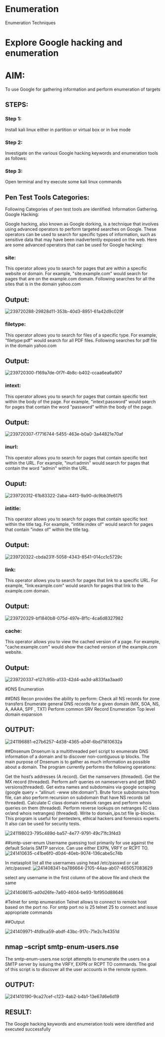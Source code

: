 # Enumeration
Enumeration Techniques

# Explore Google hacking and enumeration 

# AIM:

To use Google for gathering information and perform enumeration of targets

## STEPS:

### Step 1:

Install kali linux either in partition or virtual box or in live mode

### Step 2:

Investigate on the various Google hacking keywords and enumeration tools as follows:


### Step 3:
Open terminal and try execute some kali linux commands

## Pen Test Tools Categories:  

Following Categories of pen test tools are identified:
Information Gathering.
Google Hacking:

Google hacking, also known as Google dorking, is a technique that involves using advanced operators to perform targeted searches on Google. These operators can be used to search for specific types of information, such as sensitive data that may have been inadvertently exposed on the web. Here are some advanced operators that can be used for Google hacking:

### site: 
This operator allows you to search for pages that are within a specific website or domain. For example, "site:example.com" would search for pages that are on the example.com domain.
Following searches for all the sites that is in the domain yahoo.com
## Output:
![239720288-29828d11-353b-40d3-8951-61a42d9c029f](https://github.com/Yogeshvar005/Enumeration/assets/113497367/b0d2e5dc-45c3-4e7d-b2b6-489f7f4d4abf)


### filetype: 
This operator allows you to search for files of a specific type. For example, "filetype:pdf" would search for all PDF files.
Following searches for pdf file in the domain yahoo.com
## Output:
![239720300-f169a7de-0f7f-4b8c-b402-ccaa6ea6a907](https://github.com/Yogeshvar005/Enumeration/assets/113497367/50763ff5-d7f9-4dc7-b2bc-7367d4e00753)





### intext: 
This operator allows you to search for pages that contain specific text within the body of the page. For example, "intext:password" would search for pages that contain the word "password" within the body of the page.
## Output:
![239720307-f7716744-5455-463e-b0a0-3a44821e70af](https://github.com/Yogeshvar005/Enumeration/assets/113497367/5cb92ff7-1ed6-4a43-804d-77e9cb30e8b9)



### inurl: 
This operator allows you to search for pages that contain specific text within the URL. For example, "inurl:admin" would search for pages that contain the word "admin" within the URL.
## Ouput:
![239720312-61b83322-2aba-44f3-9a90-dc9bb3fe6175](https://github.com/Yogeshvar005/Enumeration/assets/113497367/0d32a079-4241-4ff9-b748-f020ecbaadd9)


### intitle: 
This operator allows you to search for pages that contain specific text within the title tag. For example, "intitle:index of" would search for pages that contain "index of" within the title tag.
## Output:
![239720322-cbda231f-5058-4343-8541-014cc1c5729c](https://github.com/Yogeshvar005/Enumeration/assets/113497367/83f8a230-9ece-4484-b062-dea17af8261e)


### link: 
This operator allows you to search for pages that link to a specific URL. For example, "link:example.com" would search for pages that link to the example.com domain.
## Output:
![239720329-bf1840b8-075d-497e-8f1c-4ca6d8327982](https://github.com/Yogeshvar005/Enumeration/assets/113497367/c17f94f1-60b1-4083-b842-4a272005190e)


### cache: 
This operator allows you to view the cached version of a page. For example, "cache:example.com" would show the cached version of the example.com website.
## Output:
![239720337-e127c95b-a133-42d4-aa3d-a833faa3aad0](https://github.com/Yogeshvar005/Enumeration/assets/113497367/8e479e7c-f00f-42bb-a3e6-5b13058325c9)

 
#DNS Enumeration


##DNS Recon
provides the ability to perform:
Check all NS records for zone transfers
Enumerate general DNS records for a given domain (MX, SOA, NS, A, AAAA, SPF , TXT)
Perform common SRV Record Enumeration
Top level domain expansion
## OUTPUT:

![241196881-e27b6257-4d38-4365-a04f-6bd71610632a](https://github.com/Yogeshvar005/Enumeration/assets/113497367/883538b0-a495-48f9-aa52-38d0fb67e3e5)






##Dnsenum
Dnsenum is a multithreaded perl script to enumerate DNS information of a domain and to discover non-contiguous ip blocks. The main purpose of Dnsenum is to gather as much information as possible about a domain. The program currently performs the following operations:

Get the host’s addresses (A record).
Get the namservers (threaded).
Get the MX record (threaded).
Perform axfr queries on nameservers and get BIND versions(threaded).
Get extra names and subdomains via google scraping (google query = “allinurl: -www site:domain”).
Brute force subdomains from file, can also perform recursion on subdomain that have NS records (all threaded).
Calculate C class domain network ranges and perform whois queries on them (threaded).
Perform reverse lookups on netranges (C class or/and whois netranges) (threaded).
Write to domain_ips.txt file ip-blocks.
This program is useful for pentesters, ethical hackers and forensics experts. It also can be used for security tests.

![241198023-795c489d-ba57-4e77-9791-49c71fc3f4d3](https://github.com/Yogeshvar005/Enumeration/assets/113497367/2c0be4b0-705e-4c3f-9658-bb773e95a5b0)

##smtp-user-enum
Username guessing tool primarily for use against the default Solaris SMTP service. Can use either EXPN, VRFY or RCPT TO.
![241410635-c41be6f0-d0d4-40eb-9074-136cabe5c74b](https://github.com/Yogeshvar005/Enumeration/assets/113497367/861d02e6-ad2e-4f7f-b9b5-2521cb6d7b1d)


In metasploit list all the usernames using head /etc/passwd or cat /etc/passwd:
![241408341-ba786664-2105-44aa-ab07-465057083629](https://github.com/Yogeshvar005/Enumeration/assets/113497367/b740c9e8-14ca-49c8-8c5b-87e703fe36cb)

select any username in the first column of the above file and check the same

![241408615-ad0d26fe-7a60-4604-be93-1bf950d88646](https://github.com/Yogeshvar005/Enumeration/assets/113497367/e0bd992a-a093-4521-9190-e377286c4a74)

#Telnet for smtp enumeration
Telnet allows to connect to remote host based on the port no. For smtp port no is 25
telnet <host address> 25 to connect
and issue appropriate commands
  
 ##Output
  
  ![241409971-4fd9ca59-abdf-43bc-917c-71e2c7e4351d](https://github.com/Yogeshvar005/Enumeration/assets/113497367/a8470755-3ba8-48a1-b5fc-453a250d2fe6)


## nmap –script smtp-enum-users.nse <hostname>

The smtp-enum-users.nse script attempts to enumerate the users on a SMTP server by issuing the VRFY, EXPN or RCPT TO commands. The goal of this script is to discover all the user accounts in the remote system.


## OUTPUT:

![241410190-9ca27cef-c123-4ab2-b4b1-13e67d6e6d19](https://github.com/Yogeshvar005/Enumeration/assets/113497367/9bd4c245-dd84-4517-bf27-12a7cd3c070b)

## RESULT:
The Google hacking keywords and enumeration tools were identified and executed successfully
